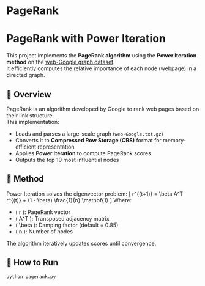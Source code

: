# PageRank

# PageRank with Power Iteration

This project implements the **PageRank algorithm** using the **Power Iteration method** on the [web-Google graph dataset](https://snap.stanford.edu/data/web-Google.html).  
It efficiently computes the relative importance of each node (webpage) in a directed graph.

## 📌 Overview

PageRank is an algorithm developed by Google to rank web pages based on their link structure.  
This implementation:
- Loads and parses a large-scale graph (`web-Google.txt.gz`)
- Converts it to **Compressed Row Storage (CRS)** format for memory-efficient representation
- Applies **Power Iteration** to compute PageRank scores
- Outputs the top 10 most influential nodes

## 🧮 Method

Power Iteration solves the eigenvector problem:
\[
r^{(t+1)} = \beta A^T r^{(t)} + (1 - \beta) \frac{1}{n} \mathbf{1}
\]
Where:
- \( r \): PageRank vector
- \( A^T \): Transposed adjacency matrix
- \( \beta \): Damping factor (default = 0.85)
- \( n \): Number of nodes

The algorithm iteratively updates scores until convergence.

## 🚀 How to Run

```bash
python pagerank.py
